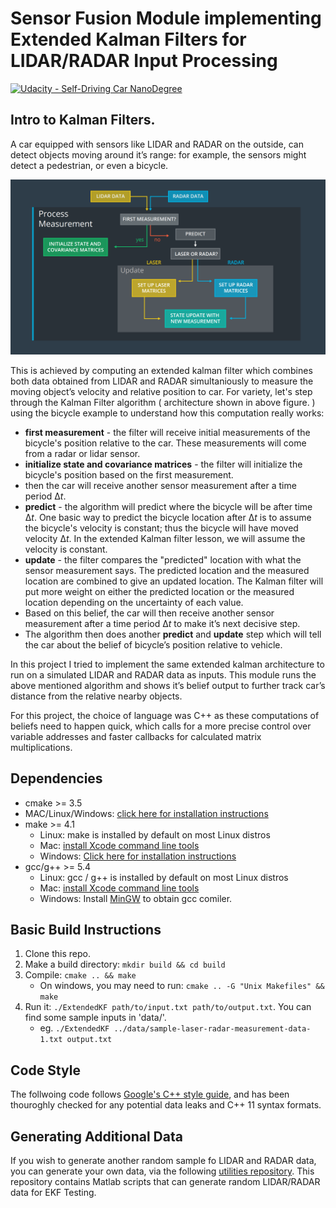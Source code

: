 # Sensor Fusion Module implementing Extended Kalman Filters for LIDAR/RADAR Input Processing


[![Udacity - Self-Driving Car NanoDegree](https://s3.amazonaws.com/udacity-sdc/github/shield-carnd.svg)](http://www.udacity.com/drive)

## Intro to Kalman Filters.

A car equipped with sensors like LIDAR and RADAR on the outside, can detect objects moving around it’s range: for example, the sensors might detect a pedestrian, or even a bicycle. 


<img src="kalman-filter-map.png">



This is achieved by computing an extended kalman filter which combines both data obtained from LIDAR and RADAR simultaniously to measure the moving object’s velocity and relative position to car. For variety, let's step through the Kalman Filter algorithm ( architecture shown in above figure. ) using the bicycle example to understand how this computation really works:

- **first measurement** - the filter will receive initial measurements of the bicycle's position relative to the car. These measurements will come from a radar or lidar sensor.
- **initialize state and covariance matrices** - the filter will initialize the bicycle's position based on the first measurement.
- then the car will receive another sensor measurement after a time period Δ*t*.
- **predict** - the algorithm will predict where the bicycle will be after time Δ*t*. One basic way to predict the bicycle location after Δ*t* is to assume the bicycle's velocity is constant; thus the bicycle will have moved velocity Δ*t*. In the extended Kalman filter lesson, we will assume the velocity is constant.
- **update** - the filter compares the "predicted" location with what the sensor measurement says. The predicted location and the measured location are combined to give an updated location. The Kalman filter will put more weight on either the predicted location or the measured location depending on the uncertainty of each value.
- Based on this belief, the car will then receive another sensor measurement after a time period Δ*t* to make it’s next decisive step. 
- The algorithm then does another **predict** and **update** step which will tell the car about the belief of bicycle’s position relative to vehicle.

In this project I tried to implement the same extended kalman architecture to run on a simulated LIDAR and RADAR data as inputs. This module runs the above mentioned algorithm and shows it’s belief output to further track car’s distance from the relative nearby objects. 

For this project, the choice of language was C++ as these computations of beliefs need to happen quick, which calls for a more precise control over variable addresses and faster callbacks for calculated matrix multiplications.  

## Dependencies

* cmake >= 3.5
 * MAC/Linux/Windows: [click here for installation instructions](https://cmake.org/install/)
* make >= 4.1
  * Linux: make is installed by default on most Linux distros
  * Mac: [install Xcode command line tools](https://developer.apple.com/xcode/features/)
  * Windows: [Click here for installation instructions](http://gnuwin32.sourceforge.net/packages/make.htm)
* gcc/g++ >= 5.4
  * Linux: gcc / g++ is installed by default on most Linux distros
  * Mac: [install Xcode command line tools](https://developer.apple.com/xcode/features/)
  * Windows: Install [MinGW](http://www.mingw.org/) to obtain gcc comiler.

## Basic Build Instructions

1. Clone this repo.
2. Make a build directory: `mkdir build && cd build`
3. Compile: `cmake .. && make` 
   * On windows, you may need to run: `cmake .. -G "Unix Makefiles" && make`
4. Run it: `./ExtendedKF path/to/input.txt path/to/output.txt`. You can find
   some sample inputs in 'data/'.
    - eg. `./ExtendedKF ../data/sample-laser-radar-measurement-data-1.txt output.txt`

## Code Style

The follwoing code follows [Google's C++ style guide](https://google.github.io/styleguide/cppguide.html), and has been thouroghly checked for any potential data leaks and C++ 11 syntax formats.

## Generating Additional Data

If you wish to generate another random sample fo LIDAR and RADAR data, you can generate your own data, via the following [utilities repository](https://github.com/udacity/CarND-Mercedes-SF-Utilities). This repository contains Matlab scripts that can generate random LIDAR/RADAR data for EKF Testing.
